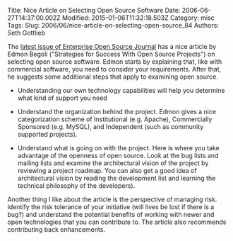 Title: Nice Article on Selecting Open Source Software
Date: 2006-06-27T14:37:00.002Z
Modified: 2015-01-06T11:32:18.503Z
Category: misc
Tags: 
Slug: 2006/06/nice-article-on-selecting-open-source_84
Authors: Seth Gottlieb

The [latest issue of Enterprise Open Source Journal](http://eosj.com/issues-pdf/EOSJ.May-June06.pdf)  has a nice article by Edmon Begoli ("Strategies for Success With Open Source Projects")  on selecting open source software.   Edmon starts by explaining that, like with commercial software, you need to consider your requirements.  After that, he suggests some additional steps that apply to examining open source.  

*   Understanding our own technology capabilities will help you determine what kind of support you need
*   Understand the organization behind the project. Edmon gives a nice categorization scheme of Institutional (e.g. Apache), Commercially Sponsored (e.g. MySQL), and Independent (such as community supported projects).  
    
*   Understand what is going on with the project. Here is where you take advantage of the openness of open source. Look at the bug lists and mailing lists and examine the architectural vision of the project by reviewing a project roadmap. You can also get a good idea of architectural vision by reading the development list and learning the technical philosophy of the developers).  
    

Another thing I like about the article is the perspective of managing risk.  Identify the risk tolerance of your initiative (will lives be lost if there is a bug?) and understand the potential benefits of working with newer and open technologies that you can contribute to.   The article also recommends contributing back enhancements.
